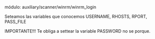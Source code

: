 módulo:
	auxiliary/scanner/winrm/winrm_login

Seteamos las variables que conocemos USERNAME, RHOSTS, RPORT, PASS_FILE

IMPORTANTE!!! Te obliga a settear la variable PASSWORD no se porque.